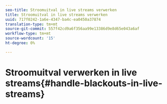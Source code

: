 ```yaml
---
seo-title: Stroomuitval in live streams verwerken
title: Stroomuitval in live streams verwerken
uuid: 717f0242-1a6e-4347-ba4c-ea0450a37874
translation-type: tm+mt
source-git-commit: 557f42cd9a6f356aa99e13386d9e8d65e043a6af
workflow-type: tm+mt
source-wordcount: '15'
ht-degree: 0%

---
```



# Stroomuitval verwerken in live streams{#handle-blackouts-in-live-streams}
